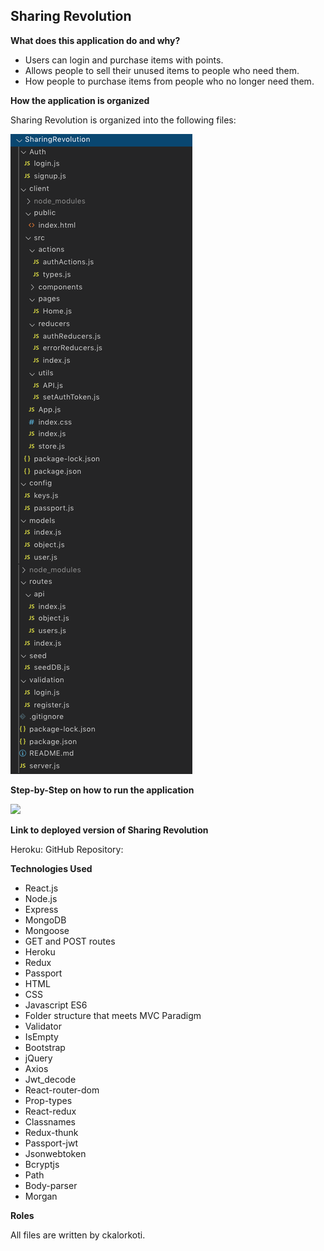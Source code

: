 ## Sharing Revolution

**What does this application do and why?**

* Users can login and purchase items with points.
* Allows people to sell their unused items to people who need them.
* How people to purchase items from people who no longer need them.


**How the application is organized**

Sharing Revolution is organized into the following files: 

![root folder](images/rootfolder.png)

**Step-by-Step on how to run the application**

![](/.gif)

**Link to deployed version of Sharing Revolution**

Heroku:
GitHub Repository:

**Technologies Used** 

* React.js
* Node.js
* Express
* MongoDB
* Mongoose
* GET and POST routes
* Heroku
* Redux
* Passport
* HTML
* CSS
* Javascript ES6
* Folder structure that meets MVC Paradigm
* Validator
* IsEmpty
* Bootstrap
* jQuery
* Axios
* Jwt_decode
* React-router-dom
* Prop-types
* React-redux
* Classnames
* Redux-thunk
* Passport-jwt
* Jsonwebtoken
* Bcryptjs
* Path
* Body-parser
* Morgan

**Roles**

All files are written by ckalorkoti.
